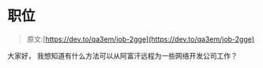 # 职位

> 原文:[https://dev.to/qa3em/job-2gge](https://dev.to/qa3em/job-2gge)

大家好，
我想知道有什么方法可以从阿富汗远程为一些网络开发公司工作？